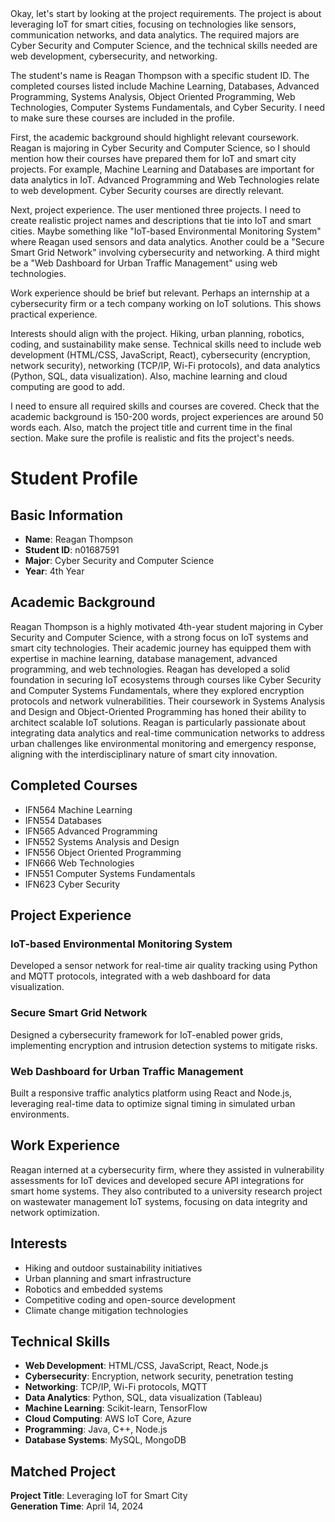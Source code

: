 <think>
Okay, let's start by looking at the project requirements. The project is about leveraging IoT for smart cities, focusing on technologies like sensors, communication networks, and data analytics. The required majors are Cyber Security and Computer Science, and the technical skills needed are web development, cybersecurity, and networking.

The student's name is Reagan Thompson with a specific student ID. The completed courses listed include Machine Learning, Databases, Advanced Programming, Systems Analysis, Object Oriented Programming, Web Technologies, Computer Systems Fundamentals, and Cyber Security. I need to make sure these courses are included in the profile.

First, the academic background should highlight relevant coursework. Reagan is majoring in Cyber Security and Computer Science, so I should mention how their courses have prepared them for IoT and smart city projects. For example, Machine Learning and Databases are important for data analytics in IoT. Advanced Programming and Web Technologies relate to web development. Cyber Security courses are directly relevant.

Next, project experience. The user mentioned three projects. I need to create realistic project names and descriptions that tie into IoT and smart cities. Maybe something like "IoT-based Environmental Monitoring System" where Reagan used sensors and data analytics. Another could be a "Secure Smart Grid Network" involving cybersecurity and networking. A third might be a "Web Dashboard for Urban Traffic Management" using web technologies.

Work experience should be brief but relevant. Perhaps an internship at a cybersecurity firm or a tech company working on IoT solutions. This shows practical experience.

Interests should align with the project. Hiking, urban planning, robotics, coding, and sustainability make sense. Technical skills need to include web development (HTML/CSS, JavaScript, React), cybersecurity (encryption, network security), networking (TCP/IP, Wi-Fi protocols), and data analytics (Python, SQL, data visualization). Also, machine learning and cloud computing are good to add.

I need to ensure all required skills and courses are covered. Check that the academic background is 150-200 words, project experiences are around 50 words each. Also, match the project title and current time in the final section. Make sure the profile is realistic and fits the project's needs.
</think>

# Student Profile

## Basic Information  
- **Name**: Reagan Thompson  
- **Student ID**: n01687591  
- **Major**: Cyber Security and Computer Science  
- **Year**: 4th Year  

## Academic Background  
Reagan Thompson is a highly motivated 4th-year student majoring in Cyber Security and Computer Science, with a strong focus on IoT systems and smart city technologies. Their academic journey has equipped them with expertise in machine learning, database management, advanced programming, and web technologies. Reagan has developed a solid foundation in securing IoT ecosystems through courses like Cyber Security and Computer Systems Fundamentals, where they explored encryption protocols and network vulnerabilities. Their coursework in Systems Analysis and Design and Object-Oriented Programming has honed their ability to architect scalable IoT solutions. Reagan is particularly passionate about integrating data analytics and real-time communication networks to address urban challenges like environmental monitoring and emergency response, aligning with the interdisciplinary nature of smart city innovation.  

## Completed Courses  
- IFN564 Machine Learning  
- IFN554 Databases  
- IFN565 Advanced Programming  
- IFN552 Systems Analysis and Design  
- IFN556 Object Oriented Programming  
- IFN666 Web Technologies  
- IFN551 Computer Systems Fundamentals  
- IFN623 Cyber Security  

## Project Experience  
### IoT-based Environmental Monitoring System  
Developed a sensor network for real-time air quality tracking using Python and MQTT protocols, integrated with a web dashboard for data visualization.  

### Secure Smart Grid Network  
Designed a cybersecurity framework for IoT-enabled power grids, implementing encryption and intrusion detection systems to mitigate risks.  

### Web Dashboard for Urban Traffic Management  
Built a responsive traffic analytics platform using React and Node.js, leveraging real-time data to optimize signal timing in simulated urban environments.  

## Work Experience  
Reagan interned at a cybersecurity firm, where they assisted in vulnerability assessments for IoT devices and developed secure API integrations for smart home systems. They also contributed to a university research project on wastewater management IoT systems, focusing on data integrity and network optimization.  

## Interests  
- Hiking and outdoor sustainability initiatives  
- Urban planning and smart infrastructure  
- Robotics and embedded systems  
- Competitive coding and open-source development  
- Climate change mitigation technologies  

## Technical Skills  
- **Web Development**: HTML/CSS, JavaScript, React, Node.js  
- **Cybersecurity**: Encryption, network security, penetration testing  
- **Networking**: TCP/IP, Wi-Fi protocols, MQTT  
- **Data Analytics**: Python, SQL, data visualization (Tableau)  
- **Machine Learning**: Scikit-learn, TensorFlow  
- **Cloud Computing**: AWS IoT Core, Azure  
- **Programming**: Java, C++, Node.js  
- **Database Systems**: MySQL, MongoDB  

## Matched Project  
**Project Title**: Leveraging IoT for Smart City  
**Generation Time**: April 14, 2024